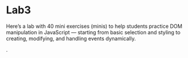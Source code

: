 # Lab3
Here’s a lab with 40 mini exercises (minis) to help students practice DOM manipulation in JavaScript — starting from basic selection and styling to creating, modifying, and handling events dynamically.

.
